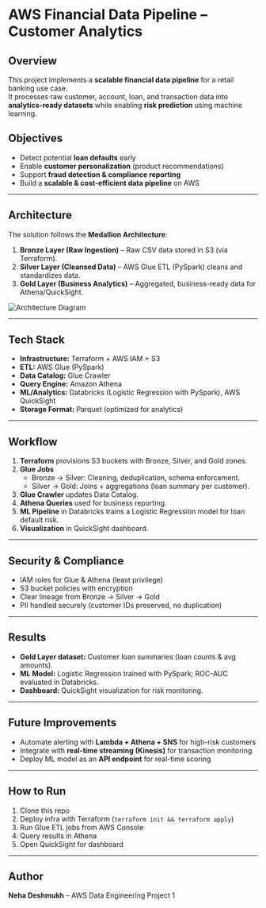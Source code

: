 # AWS Financial Data Pipeline – Customer Analytics

##  Overview
This project implements a **scalable financial data pipeline** for a retail banking use case.  
It processes raw customer, account, loan, and transaction data into **analytics-ready datasets** while enabling **risk prediction** using machine learning.

##  Objectives
- Detect potential **loan defaults** early  
- Enable **customer personalization** (product recommendations)  
- Support **fraud detection & compliance reporting**  
- Build a **scalable & cost-efficient data pipeline** on AWS  

---

##  Architecture
The solution follows the **Medallion Architecture**:

1. **Bronze Layer (Raw Ingestion)** – Raw CSV data stored in S3 (via Terraform).  
2. **Silver Layer (Cleansed Data)** – AWS Glue ETL (PySpark) cleans and standardizes data.  
3. **Gold Layer (Business Analytics)** – Aggregated, business-ready data for Athena/QuickSight.  

![Architecture Diagram](architecture/medallion_architecture.png)

---

##  Tech Stack
- **Infrastructure:** Terraform + AWS IAM + S3  
- **ETL:** AWS Glue (PySpark)  
- **Data Catalog:** Glue Crawler  
- **Query Engine:** Amazon Athena  
- **ML/Analytics:** Databricks (Logistic Regression with PySpark), AWS QuickSight  
- **Storage Format:** Parquet (optimized for analytics)  

---

##  Workflow
1. **Terraform** provisions S3 buckets with Bronze, Silver, and Gold zones.  
2. **Glue Jobs**  
   - Bronze → Silver: Cleaning, deduplication, schema enforcement.  
   - Silver → Gold: Joins + aggregations (loan summary per customer).  
3. **Glue Crawler** updates Data Catalog.  
4. **Athena Queries** used for business reporting.  
5. **ML Pipeline** in Databricks trains a Logistic Regression model for loan default risk.  
6. **Visualization** in QuickSight dashboard.  

---

##  Security & Compliance
- IAM roles for Glue & Athena (least privilege)  
- S3 bucket policies with encryption  
- Clear lineage from Bronze → Silver → Gold  
- PII handled securely (customer IDs preserved, no duplication)  

---

##  Results
- **Gold Layer dataset:** Customer loan summaries (loan counts & avg amounts).  
- **ML Model:** Logistic Regression trained with PySpark; ROC-AUC evaluated in Databricks.  
- **Dashboard:** QuickSight visualization for risk monitoring.  

---

##  Future Improvements
- Automate alerting with **Lambda + Athena + SNS** for high-risk customers  
- Integrate with **real-time streaming (Kinesis)** for transaction monitoring  
- Deploy ML model as an **API endpoint** for real-time scoring  

---

##  How to Run
1. Clone this repo  
2. Deploy infra with Terraform (`terraform init && terraform apply`)  
3. Run Glue ETL jobs from AWS Console  
4. Query results in Athena  
5. Open QuickSight for dashboard  

---

##  Author
**Neha Deshmukh** – AWS Data Engineering Project 1
